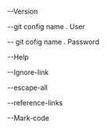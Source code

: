 
--Version


--git config name . User

-- git cofig name . Password

--Help

--Ignore-link

--escape-all

--reference-links

--Mark-code

